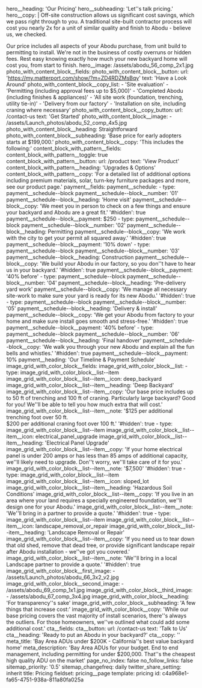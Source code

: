 hero__heading: 'Our Pricing'
hero__subheading: 'Let''s talk pricing.'
hero__copy: |
  Off-site construction allows us significant cost savings, which we pass right through to you. A traditional site-built contractor process will cost you nearly 2x for a unit of similar quality and finish to Abodu - believe us, we checked.
  
  Our price includes all aspects of your Abodu purchase, from unit build to permitting to install. We're not in the business of costly overruns or hidden fees. Rest easy knowing exactly how much your new backyard home will cost you, from start to finish.
hero__image: /assets/abodu_56_comp_2x1.jpg
photo_with_content_block__fields:
  photo_with_content_block__button:
    url: 'https://my.matterport.com/show/?m=ZD4RDZMsBqy'
    text: 'Have a Look Around'
  photo_with_content_block__copy_list:
    - 'Site evaluation'
    - 'Permitting (including approval fees up to $5,000)'
    - 'Completed Abodu (including finishes & appliances)'
    - 'All site work (foundation, trenching, utility tie-in)'
    - 'Delivery from our factory'
    - 'Installation on site, including craning where necessary'
  photo_with_content_block__copy_button:
    url: /contact-us
    text: 'Get Started'
  photo_with_content_block__image:
    - /assets/Launch_photos/abodu_52_comp_4x5.jpg
  photo_with_content_block__heading: Straightforward
  photo_with_content_block__subheading: 'Base price for early adopters starts at $199,000.'
  photo_with_content_block__copy: 'This includes the following:'
content_block_with_pattern__fields:
  content_block_with_pattern__toggle: true
  content_block_with_pattern__button:
    url: /product
    text: 'View Product'
  content_block_with_pattern__heading: 'Upgrades & Options'
  content_block_with_pattern__copy: 'For a detailed list of additional options including premium materials, solar, turn-key furniture packages and more, see our product page.'
payment__fields:
  payment__schedule:
    -
      type: payment__schedule--block
      payment__schedule--block__number: '01'
      payment__schedule--block__heading: 'Home visit'
      payment__schedule--block__copy: 'We meet you in person to check on a few things and ensure your backyard and Abodu are a great fit.'
      '#hidden': true
      payment__schedule--block__payment: $250
    -
      type: payment__schedule--block
      payment__schedule--block__number: '02'
      payment__schedule--block__heading: Permitting
      payment__schedule--block__copy: 'We work with the city to get your permit all squared away.'
      '#hidden': true
      payment__schedule--block__payment: '10% down'
    -
      type: payment__schedule--block
      payment__schedule--block__number: '03'
      payment__schedule--block__heading: Construction
      payment__schedule--block__copy: 'We build your Abodu in our factory, so you don''t have to hear us in your backyard.'
      '#hidden': true
      payment__schedule--block__payment: '40% before'
    -
      type: payment__schedule--block
      payment__schedule--block__number: '04'
      payment__schedule--block__heading: 'Pre-delivery yard work'
      payment__schedule--block__copy: 'We manage all necessary site-work to make sure your yard is ready for its new Abodu.'
      '#hidden': true
    -
      type: payment__schedule--block
      payment__schedule--block__number: '05'
      payment__schedule--block__heading: 'Delivery & install'
      payment__schedule--block__copy: 'We get your Abodu from factory to your home and make sure install goes smooth and stress-free.'
      '#hidden': true
      payment__schedule--block__payment: '40% before'
    -
      type: payment__schedule--block
      payment__schedule--block__number: '06'
      payment__schedule--block__heading: 'Final handover'
      payment__schedule--block__copy: 'We walk you through your new Abodu and explain all the fun bells and whistles.'
      '#hidden': true
      payment__schedule--block__payment: 10%
  payment__heading: 'Our Timeline & Payment Schedule'
image_grid_with_color_block__fields:
  image_grid_with_color_block__list:
    -
      type: image_grid_with_color_block__list--item
      image_grid_with_color_block__list--item__icon: deep_backyard
      image_grid_with_color_block__list--item__heading: 'Deep Backyard'
      image_grid_with_color_block__list--item__copy: 'Our base price includes up to 50 ft of trenching and 100 ft of craning. Particularly large backyard? Good for you! We''ll be able to tell you how much extra that will cost.'
      image_grid_with_color_block__list--item__note: '$125 per additional trenching foot over 50 ft. <Br>$200 per additional craning foot over 100 ft.'
      '#hidden': true
    -
      type: image_grid_with_color_block__list--item
      image_grid_with_color_block__list--item__icon: electrical_panel_upgrade
      image_grid_with_color_block__list--item__heading: 'Electrical Panel Upgrade'
      image_grid_with_color_block__list--item__copy: 'If your home electrical panel is under 200 amps or has less than 85 amps of additional capacity, we''ll likely need to upgrade. Don''t worry, we''ll take care of it for you.'
      image_grid_with_color_block__list--item__note: '$7,500'
      '#hidden': true
    -
      type: image_grid_with_color_block__list--item
      image_grid_with_color_block__list--item__icon: sloped_lot
      image_grid_with_color_block__list--item__heading: 'Hazardous Soil Conditions'
      image_grid_with_color_block__list--item__copy: 'If you live in an area where your land requires a specially engineered foundation, we''ll design one for your Abodu.'
      image_grid_with_color_block__list--item__note: 'We''ll bring in a partner to provide a quote.'
      '#hidden': true
    -
      type: image_grid_with_color_block__list--item
      image_grid_with_color_block__list--item__icon: landscape_removal_or_repair
      image_grid_with_color_block__list--item__heading: 'Landscape Removal or Repair'
      image_grid_with_color_block__list--item__copy: 'If you need us to tear down that old shed, remove that dead tree, or provide significant landscape repair after Abodu installation - we''ve got you covered.'
      image_grid_with_color_block__list--item__note: 'We''ll bring in a local Landscape partner to provide a quote.'
      '#hidden': true
  image_grid_with_color_block__first_image:
    - /assets/Launch_photos/abodu_66_3x2_v2.jpg
  image_grid_with_color_block__second_image:
    - /assets/abodu_69_comp_1x1.jpg
  image_grid_with_color_block__third_image:
    - /assets/abodu_67_comp_3x4.jpg
  image_grid_with_color_block__heading: 'For transparency''s sake'
  image_grid_with_color_block__subheading: 'A few things that increase cost:'
  image_grid_with_color_block__copy: 'While our base pricing covers the vast majority of install scenarios, there''s always the outliers. For those homeowners, we''ve outlined what could add some additional cost.'
cta__fields:
  cta__button:
    url: /contact-us
    text: 'Talk to Us'
  cta__heading: 'Ready to put an Abodu in your backyard?'
  cta__copy: ''
meta_title: 'Bay Area ADUs under $200K - California''s best value backyard home'
meta_description: 'Bay Area ADUs for your budget. End to end management, including permitting for under $200,000. That''s the cheapest high quality ADU on the market'
page_no_index: false
no_follow_links: false
sitemap_priority: '0.5'
sitemap_changefreq: daily
twitter_share_setting: inherit
title: Pricing
fieldset: pricing__page
template: pricing
id: c4a968e1-fa65-4751-938a-811a80fa025a
